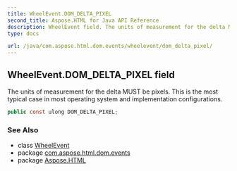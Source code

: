 ```yaml
---
title: WheelEvent.DOM_DELTA_PIXEL
second_title: Aspose.HTML for Java API Reference
description: WheelEvent field. The units of measurement for the delta MUST be pixels. This is the most typical case in most operating system and implementation configurations
type: docs

url: /java/com.aspose.html.dom.events/wheelevent/dom_delta_pixel/
---
```

## WheelEvent.DOM_DELTA_PIXEL field

The units of measurement for the delta MUST be pixels. This is the most typical case in most operating system and implementation configurations.

```java
public const ulong DOM_DELTA_PIXEL;
```

### See Also

* class [WheelEvent](../)
* package [com.aspose.html.dom.events](../../../com.aspose.html.dom.events/)
* package [Aspose.HTML](../../../)
